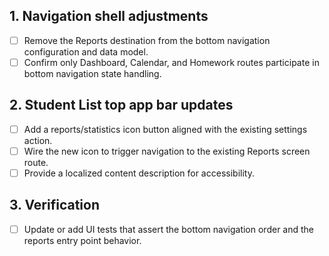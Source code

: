 ## 1. Navigation shell adjustments
- [ ] Remove the Reports destination from the bottom navigation configuration and data model.
- [ ] Confirm only Dashboard, Calendar, and Homework routes participate in bottom navigation state handling.

## 2. Student List top app bar updates
- [ ] Add a reports/statistics icon button aligned with the existing settings action.
- [ ] Wire the new icon to trigger navigation to the existing Reports screen route.
- [ ] Provide a localized content description for accessibility.

## 3. Verification
- [ ] Update or add UI tests that assert the bottom navigation order and the reports entry point behavior.
